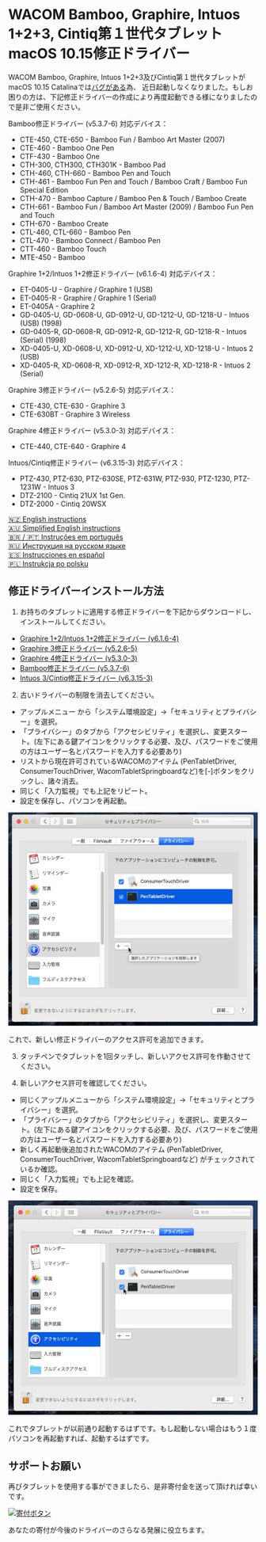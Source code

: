 # WACOM Bamboo, Graphire, Intuos 1+2+3, Cintiq第１世代タブレットmacOS 10.15修正ドライバー

WACOM Bamboo, Graphire, Intuos 1+2+3及びCintiq第１世代タブレットがmacOS 10.15 Catalinaでは[バグがある](https://github.com/thenickdude/wacom-driver-fix/blob/master/Readme.md#technical-details-of-the-bugs)為、
近日起動しなくなりました。もしお困りの方は、下記修正ドライバーの作成により再度起動できる様になりましたので是非ご使用ください。

Bamboo修正ドライバー (v5.3.7-6) 対応デバイス：

- CTE-450, CTE-650 - Bamboo Fun / Bamboo Art Master (2007)
- CTE-460 - Bamboo One Pen
- CTF-430 - Bamboo One
- CTH-300, CTH300, CTH301K - Bamboo Pad
- CTH-460, CTH-660 - Bamboo Pen and Touch
- CTH-461 - Bamboo Fun Pen and Touch / Bamboo Craft / Bamboo Fun Special Edition
- CTH-470 - Bamboo Capture / Bamboo Pen & Touch / Bamboo Create
- CTH-661 - Bamboo Fun / Bamboo Art Master (2009) / Bamboo Fun Pen and Touch
- CTH-670 - Bamboo Create
- CTL-460, CTL-660 - Bamboo Pen 
- CTL-470 - Bamboo Connect / Bamboo Pen
- CTT-460 - Bamboo Touch
- MTE-450 - Bamboo

Graphire 1+2/Intuos 1+2修正ドライバー (v6.1.6-4) 対応デバイス：

- ET-0405-U - Graphire / Graphire 1 (USB)
- ET-0405-R - Graphire / Graphire 1 (Serial)
- ET-0405A - Graphire 2
- GD-0405-U, GD-0608-U, GD-0912-U, GD-1212-U, GD-1218-U - Intuos (USB) (1998)
- GD-0405-R, GD-0608-R, GD-0912-R, GD-1212-R, GD-1218-R - Intuos (Serial) (1998)
- XD-0405-U, XD-0608-U, XD-0912-U, XD-1212-U, XD-1218-U - Intuos 2 (USB)
- XD-0405-R, XD-0608-R, XD-0912-R, XD-1212-R, XD-1218-R - Intuos 2 (Serial)

Graphire 3修正ドライバー (v5.2.6-5) 対応デバイス：

- CTE-430, CTE-630 - Graphire 3
- CTE-630BT - Graphire 3 Wireless

Graphire 4修正ドライバー (v5.3.0-3) 対応デバイス：

- CTE-440, CTE-640 - Graphire 4

Intuos/Cintiq修正ドライバー (v6.3.15-3) 対応デバイス：

- PTZ-430, PTZ-630, PTZ-630SE, PTZ-631W, PTZ-930, PTZ-1230, PTZ-1231W - Intuos 3
- DTZ-2100 - Cintiq 21UX 1st Gen.
- DTZ-2000 - Cintiq 20WSX

[🇳🇿 English instructions](Readme.md)   
[🇦🇺 Simplified English instructions](Readme.en-simple.md)   
[🇧🇷 / 🇵🇹 Instruções em português](Readme.pt-BR.md)  
[🇷🇺 Инструкция на русском языке](Readme.ru-RU.md)   
[🇪🇸 Instrucciones en español](Readme.es.md)   
[🇵🇱 Instrukcja po polsku](Readme.pl.md)   

## 修正ドライバーインストール方法

1) お持ちのタブレットに適用する修正ドライバーを下記からダウンロードし、インストールしてください。

- [Graphire 1+2/Intuos 1+2修正ドライバー (v6.1.6-4)](https://github.com/thenickdude/wacom-driver-fix/releases/download/patch-9/Install-Wacom-Tablet-6.1.6-4-patched.pkg)
- [Graphire 3修正ドライバー (v5.2.6-5)](https://github.com/thenickdude/wacom-driver-fix/releases/download/patch-9/Install-Wacom-Tablet-5.2.6-5-patched.pkg)
- [Graphire 4修正ドライバー (v5.3.0-3)](https://github.com/thenickdude/wacom-driver-fix/releases/download/patch-9/Install-Wacom-Tablet-5.3.0-3-patched.pkg)
- [Bamboo修正ドライバー (v5.3.7-6)](https://github.com/thenickdude/wacom-driver-fix/releases/download/patch-9/Install-Wacom-Tablet-5.3.7-6-patched.pkg)
- [Intuos 3/Cintiq修正ドライバー (v6.3.15-3)](https://github.com/thenickdude/wacom-driver-fix/releases/download/patch-9/Install-Wacom-Tablet-6.3.15-3-patched.pkg)

2) 古いドライバーの制限を消去してください。

- アップルメニュー から「システム環境設定」→「セキュリティとプライバシー」を選択。
- 「プライバシー」のタブから「アクセシビリティ」を選択し、変更スタート。(左下にある鍵アイコンをクリックする必要、及び、パスワードをご使用の方はユーザー名とパスワードを入力する必要あり)
- リストから現在許可されているWACOMのアイテム (PenTabletDriver, ConsumerTouchDriver, WacomTabletSpringboardなど)を\[-]ボタンをクリックし、諸々消去。
- 同じく「入力監視」でも上記をリピート。
- 設定を保存し、パソコンを再起動。

![古い権限を削除](screenshots/ja-JP/security-and-privacy-delete.jpg)

これで、新しい修正ドライバーのアクセス許可を追加できます。

3) タッチペンでタブレットを1回タッチし、新しいアクセス許可を作動させてください。

4) 新しいアクセス許可を確認してください。

- 同じくアップルメニューから「システム環境設定」→「セキュリティとプライバシー」を選択。
- 「プライバシー」のタブから「アクセシビリティ」を選択し、変更スタート。(左下にある鍵アイコンをクリックする必要、及び、パスワードをご使用の方はユーザー名とパスワードを入力する必要あり)
- 新しく再起動後追加されたWACOMのアイテム (PenTabletDriver, ConsumerTouchDriver, WacomTabletSpringboardなど) がチェックされているか確認。
- 同じく「入力監視」でも上記を確認。
- 設定を保存。

![新しい権限を追加](screenshots/ja-JP/security-and-privacy-tick.jpg)

これでタブレットが以前通り起動するはずです。もし起動しない場合はもう１度パソコンを再起動すれば、起動するはずです。

## サポートお願い

再びタブレットを使用する事ができましたら、是非寄付金を送って頂ければ幸いです。

[![寄付ボタン](https://www.paypalobjects.com/ja_JP/JP/i/btn/btn_donateCC_LG.gif)](https://www.paypal.com/cgi-bin/webscr?cmd=_s-xclick&hosted_button_id=CDPRHRDZUDZW4&source=url) 

あなたの寄付が今後のドライバーのさらなる発展に役立ちます。
